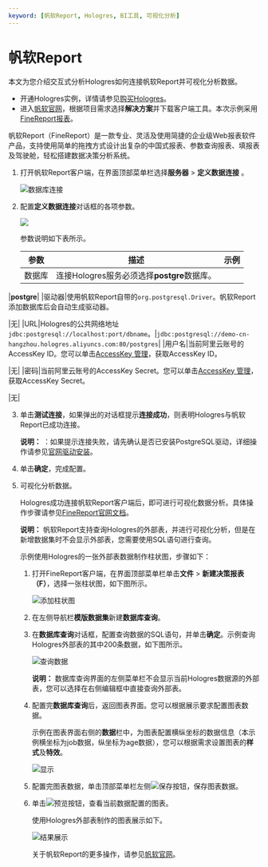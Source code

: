 ```yaml
---
keyword: [帆软Report, Hologres, BI工具, 可视化分析]
---
```


# 帆软Report

本文为您介绍交互式分析Hologres如何连接帆软Report并可视化分析数据。

-   开通Hologres实例，详情请参见[购买Hologres](/cn.zh-CN/准备工作/购买Hologres.md)。
-   进入[帆软官网](http://www.fanruan.com/)，根据项目需求选择**解决方案**并下载客户端工具。本次示例采用[FineReport报表](http://www.fanruan.com/finereport)。

帆软Report（FineReport）是一款专业、灵活及使用简捷的企业级Web报表软件产品，支持使用简单的拖拽方式设计出复杂的中国式报表、参数查询报表、填报表及驾驶舱，轻松搭建数据决策分析系统。

1.  打开帆软Report客户端，在界面顶部菜单栏选择**服务器** \> **定义数据连接** 。

    ![数据库连接](https://static-aliyun-doc.oss-cn-hangzhou.aliyuncs.com/assets/img/zh-CN/9054560061/p167744.png)

2.  配置**定义数据连接**对话框的各项参数。

    ![](https://static-aliyun-doc.oss-cn-hangzhou.aliyuncs.com/assets/img/zh-CN/8472248951/p69439.png)

    参数说明如下表所示。

    |参数|描述|示例|
    |--|--|--|
    |数据库|连接Hologres服务必须选择**postgre**数据库。

|**postgre**|
    |驱动器|使用帆软Report自带的`org.postgresql.Driver`。帆软Report添加数据库后会自动生成驱动器。

|无|
    |URL|Hologres的公共网络地址`jdbc:postgresql://localhost:port/dbname`。|`jdbc:postgresql://demo-cn-hangzhou.hologres.aliyuncs.com:80/postgres`|
    |用户名|当前阿里云账号的AccessKey ID。您可以单击[AccessKey 管理](https://usercenter.console.aliyun.com/?spm=5176.2020520153.nav-right.dak.3bcf415dCWGUBj#/manage/ak)，获取AccessKey ID。

|无|
    |密码|当前阿里云账号的AccessKey Secret。您可以单击[AccessKey 管理](https://usercenter.console.aliyun.com/?spm=5176.2020520153.nav-right.dak.3bcf415dCWGUBj#/manage/ak)，获取AccessKey Secret。

|无|

3.  单击**测试连接**，如果弹出的对话框提示**连接成功**，则表明Hologres与帆软Report已成功连接。

    **说明：** ：如果提示连接失败，请先确认是否已安装PostgreSQL驱动，详细操作请参见[官网驱动安装](https://help.finereport.com/doc-view-2563.html)。

4.  单击**确定**，完成配置。

5.  可视化分析数据。

    Hologres成功连接帆软Report客户端后，即可进行可视化数据分析。具体操作步骤请参见[FineReport官网文档](https://www.fanruan.com/)。

    **说明：** 帆软Report支持查询Hologres的外部表，并进行可视化分析，但是在新增数据集时不会显示外部表，您需要使用SQL语句进行查询。

    示例使用Hologres的一张外部表数据制作柱状图，步骤如下：

    1.  打开FineReport客户端，在界面顶部菜单栏单击**文件** \> **新建决策报表（F）**，选择一张柱状图，如下图所示。

        ![添加柱状图](https://static-aliyun-doc.oss-cn-hangzhou.aliyuncs.com/assets/img/zh-CN/9054560061/p168536.png)

    2.  在左侧导航栏**模版数据集**新建**数据库查询**。

    3.  在**数据库查询**对话框，配置查询数据的SQL语句，并单击**确定**。示例查询Hologres外部表的其中200条数据，如下图所示。

        ![查询数据](https://static-aliyun-doc.oss-cn-hangzhou.aliyuncs.com/assets/img/zh-CN/0154560061/p168538.png)

        **说明：** 数据库查询界面的左侧菜单栏不会显示当前Hologres数据源的外部表，您可以选择在右侧编辑框中直接查询外部表。

    4.  配置完**数据库查询**后，返回图表界面。您可以根据展示要求配置图表数据。

        示例在图表界面右侧的**数据**栏中，为图表配置横纵坐标的数据信息（本示例横坐标为job数据，纵坐标为age数据），您可以根据需求设置图表的**样式**及**特效**。

        ![显示](https://static-aliyun-doc.oss-cn-hangzhou.aliyuncs.com/assets/img/zh-CN/0154560061/p168551.png)

    5.  配置完图表数据，单击顶部菜单栏左侧![保存](https://static-aliyun-doc.oss-cn-hangzhou.aliyuncs.com/assets/img/zh-CN/0154560061/p168552.png)按钮，保存图表数据。

    6.  单击![预览](https://static-aliyun-doc.oss-cn-hangzhou.aliyuncs.com/assets/img/zh-CN/0154560061/p168553.png)按钮，查看当前数据配置的图表。

        使用Hologres外部表制作的图表展示如下。

        ![结果展示](https://static-aliyun-doc.oss-cn-hangzhou.aliyuncs.com/assets/img/zh-CN/0154560061/p168554.png)

        关于帆软Report的更多操作，请参见[帆软官网](https://www.fanruan.com/)。


